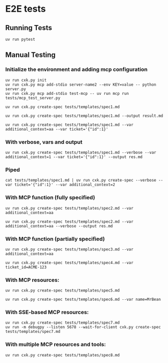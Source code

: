 # E2E tests

## Running Tests
```
uv run pytest
```

## Manual Testing

### Initialize the environment and adding mcp configuration
```
uv run cxk.py init
uv run cxk.py mcp add-stdio server-name2 --env KEY=value -- python server.py
uv run cxk.py mcp add-stdio test-mcp -- uv run mcp run tests/mcp_test_server.py 
```

```
uv run cxk.py create-spec tests/templates/spec1.md
```

```
uv run cxk.py create-spec tests/templates/spec1.md --output result.md
```

```
uv run cxk.py create-spec tests/templates/spec1.md --var additional_context=aa --var ticket='{"id":1}'
```

### With verbose, vars and output
```
uv run cxk.py create-spec tests/templates/spec1.md --verbose --var additional_context=1 --var ticket='{"id":1}' --output res.md
```

### Piped
```
cat tests/templates/spec1.md | uv run cxk.py create-spec --verbose --var ticket='{"id":1}' --var additional_context=2
```

### With MCP function (fully specified)
```
uv run cxk.py create-spec tests/templates/spec2.md --var additional_context=aa
```

```
uv run cxk.py create-spec tests/templates/spec2.md --var additional_context=aa --verbose --output res.md
```

### With MCP function (partially specified)
```
uv run cxk.py create-spec tests/templates/spec3.md --var additional_context=aa
```

```
uv run cxk.py create-spec tests/templates/spec4.md --var ticket_id=ACME-123
```

### With MCP resources:
```
uv run cxk.py create-spec tests/templates/spec5.md
```

```
uv run cxk.py create-spec tests/templates/spec6.md --var name=MrBean
```

### With SSE-based MCP resources:
```
uv run cxk.py create-spec tests/templates/spec7.md
uv run -m debugpy --listen 5678 --wait-for-client cxk.py create-spec tests/templates/spec7.md
```

### With multiple MCP resources and tools:
```
uv run cxk.py create-spec tests/templates/spec8.md
``` 